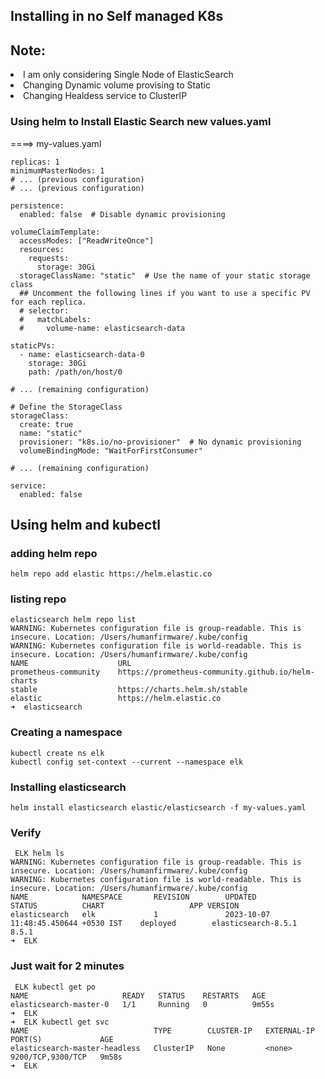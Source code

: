 ## Installing in no Self managed K8s 

## Note: 
<li> I am only considering Single Node of ElasticSearch </li>
<li> Changing Dynamic volume provising to Static </li>
<li> Changing Healdess service to ClusterIP </li>

### Using helm to Install Elastic Search  new values.yaml

====> my-values.yaml 
```
replicas: 1
minimumMasterNodes: 1  
# ... (previous configuration)
# ... (previous configuration)

persistence:
  enabled: false  # Disable dynamic provisioning

volumeClaimTemplate:
  accessModes: ["ReadWriteOnce"]
  resources:
    requests:
      storage: 30Gi
  storageClassName: "static"  # Use the name of your static storage class
  ## Uncomment the following lines if you want to use a specific PV for each replica.
  # selector:
  #   matchLabels:
  #     volume-name: elasticsearch-data

staticPVs:
  - name: elasticsearch-data-0
    storage: 30Gi
    path: /path/on/host/0

# ... (remaining configuration)

# Define the StorageClass
storageClass:
  create: true
  name: "static"
  provisioner: "k8s.io/no-provisioner"  # No dynamic provisioning
  volumeBindingMode: "WaitForFirstConsumer"

# ... (remaining configuration)

service:
  enabled: false

```

## Using helm  and kubectl 

### adding helm repo 
```
helm repo add elastic https://helm.elastic.co
```

### listing repo 

```
elasticsearch helm repo list
WARNING: Kubernetes configuration file is group-readable. This is insecure. Location: /Users/humanfirmware/.kube/config
WARNING: Kubernetes configuration file is world-readable. This is insecure. Location: /Users/humanfirmware/.kube/config
NAME                	URL                                               
prometheus-community	https://prometheus-community.github.io/helm-charts
stable              	https://charts.helm.sh/stable                     
elastic             	https://helm.elastic.co                           
➜  elasticsearch 

```

### Creating a namespace 

```
kubectl create ns elk
kubectl config set-context --current --namespace elk
```

### Installing elasticsearch

```
helm install elasticsearch elastic/elasticsearch -f my-values.yaml
```

### Verify 

```
 ELK helm ls
WARNING: Kubernetes configuration file is group-readable. This is insecure. Location: /Users/humanfirmware/.kube/config
WARNING: Kubernetes configuration file is world-readable. This is insecure. Location: /Users/humanfirmware/.kube/config
NAME            NAMESPACE       REVISION        UPDATED                                 STATUS          CHART                   APP VERSION
elasticsearch   elk             1               2023-10-07 11:48:45.450644 +0530 IST    deployed        elasticsearch-8.5.1     8.5.1      
➜  ELK 
```

###  Just wait for 2 minutes 

```
 ELK kubectl get po 
NAME                     READY   STATUS    RESTARTS   AGE
elasticsearch-master-0   1/1     Running   0          9m55s
➜  ELK 
➜  ELK kubectl get svc
NAME                            TYPE        CLUSTER-IP   EXTERNAL-IP   PORT(S)             AGE
elasticsearch-master-headless   ClusterIP   None         <none>        9200/TCP,9300/TCP   9m58s
➜  ELK 
```
